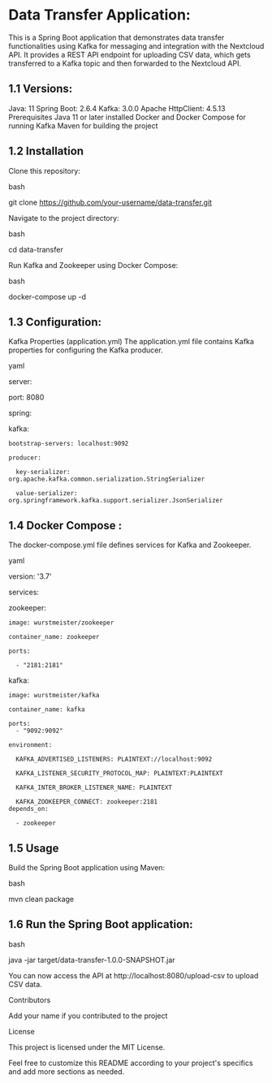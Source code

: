 Data Transfer Application:
======================================================================================================================================================================================================================
This is a Spring Boot application that demonstrates data transfer functionalities using Kafka for messaging and integration with the Nextcloud API. It provides a REST API endpoint for uploading CSV data, which gets transferred to a Kafka topic and then forwarded to the Nextcloud API.

1.1 Versions:
--------------------------------------------------------------------------------------------------------------------------------------------------------------------------------------------------------------------------
Java: 11
Spring Boot: 2.6.4
Kafka: 3.0.0
Apache HttpClient: 4.5.13
Prerequisites
Java 11 or later installed
Docker and Docker Compose for running Kafka
Maven for building the project

1.2 Installation
--------------------------------------------------------------------------------------------------------------------------------------------------------------------------------------------------------------------------
Clone this repository:

bash

git clone https://github.com/your-username/data-transfer.git

Navigate to the project directory:

bash

cd data-transfer

Run Kafka and Zookeeper using Docker Compose:

bash

docker-compose up -d

1.3 Configuration:
--------------------------------------------------------------------------------------------------------------------------------------------------------------------------------------------------------------------------
Kafka Properties (application.yml)
The application.yml file contains Kafka properties for configuring the Kafka producer.

yaml

server:

  port: 8080

spring:

  kafka:
  
    bootstrap-servers: localhost:9092
    
    producer:
    
      key-serializer: org.apache.kafka.common.serialization.StringSerializer
      
      value-serializer: org.springframework.kafka.support.serializer.JsonSerializer


1.4 Docker Compose :
--------------------------------------------------------------------------------------------------------------------------------------------------------------------------------------------------------------------------

The docker-compose.yml file defines services for Kafka and Zookeeper.

yaml

version: '3.7'

services:

  zookeeper:

    image: wurstmeister/zookeeper
    
    container_name: zookeeper
    
    ports:
    
      - "2181:2181"
  
  kafka:
    
    image: wurstmeister/kafka
    
    container_name: kafka
    
    ports:
      - "9092:9092"
    
    environment:
    
      KAFKA_ADVERTISED_LISTENERS: PLAINTEXT://localhost:9092
      
      KAFKA_LISTENER_SECURITY_PROTOCOL_MAP: PLAINTEXT:PLAINTEXT
      
      KAFKA_INTER_BROKER_LISTENER_NAME: PLAINTEXT
      
      KAFKA_ZOOKEEPER_CONNECT: zookeeper:2181
    depends_on:
    
      - zookeeper

1.5 Usage
--------------------------------------------------------------------------------------------------------------------------------------------------------------------------------------------------------------------------
Build the Spring Boot application using Maven:

bash

mvn clean package

1.6 Run the Spring Boot application:
--------------------------------------------------------------------------------------------------------------------------------------------------------------------------------------------------------------------------

bash

java -jar target/data-transfer-1.0.0-SNAPSHOT.jar

You can now access the API at http://localhost:8080/upload-csv to upload CSV data.

Contributors

Add your name if you contributed to the project

License

This project is licensed under the MIT License.

Feel free to customize this README according to your project's specifics and add more sections as needed.
